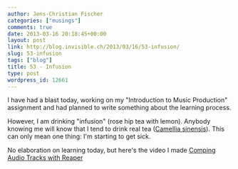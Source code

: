 ```yaml
---
author: Jens-Christian Fischer
categories: ["musings"]
comments: true
date: 2013-03-16 20:18:45+00:00
layout: post
link: http://blog.invisible.ch/2013/03/16/53-infusion/
slug: 53-infusion
tags: ["blog"]
title: 53 - Infusion
type: post
wordpress_id: 12661
---
```


I have had a blast today, working on my "Introduction to Music Production" assignment and had planned to write something about the learning process.

However, I am drinking "infusion" (rose hip tea with lemon). Anybody knowing me will know that I tend to drink real tea ([Camellia sinensis](http://en.wikipedia.org/wiki/Camellia_sinensis)). This can only mean one thing: I'm starting to get sick.

No elaboration on learning today, but here's the video I made 
[Comping Audio Tracks with Reaper](http://m.youtube.com/watch?feature=plcp&v=jpnzjy8mcIw)
